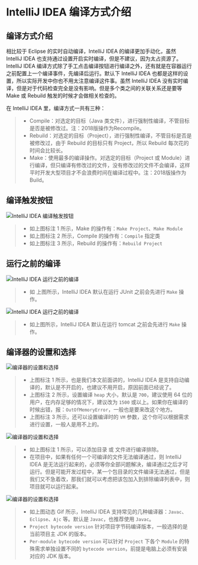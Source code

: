 # IntelliJ IDEA 编译方式介绍

## 编译方式介绍 

相比较于 Eclipse 的实时自动编译，IntelliJ IDEA 的编译更加手动化，虽然 IntelliJ IDEA 也支持通过设置开启实时编译，但是不建议，因为太占资源了。IntelliJ IDEA 编译方式除了手工点击编译按钮进行编译之外，还有就是在容器运行之前配置上一个编译事件，先编译后运行。默认下 IntelliJ IDEA 也都是这样的设置，所以实际开发中你也不用太注意编译这件事。虽然 IntelliJ IDEA 没有实时编译，但是对于代码检查完全是没有影响。但是多个类之间的关联关系还是要等 Make 或 Rebuild 触发的时候才会做相关检查的。

在 IntelliJ IDEA 里，编译方式一共有三种：
> * Compile：对选定的目标（Java 类文件），进行强制性编译，不管目标是否是被修改过。注：2018版操作为Recompile。
> * Rebuild：对选定的目标（Project），进行强制性编译，不管目标是否是被修改过，由于 Rebuild 的目标只有 Project，所以 Rebuild 每次花的时间会比较长。
> * Make：使用最多的编译操作。对选定的目标（Project 或 Module）进行编译，但只编译有修改过的文件，没有修改过的文件不会编译，这样平时开发大型项目才不会浪费时间在编译过程中。注：2018版操作为Build。

## 编译触发按钮

![IntelliJ IDEA 编译触发按钮](images/xiii-a-make-introduce-1.jpg)

> * 如上图标注 1 所示，Make 的操作有：`Make Project`、`Make Module`
> * 如上图标注 2 所示，Compile 的操作有：`Compile` 指定类
> * 如上图标注 3 所示，Rebuild 的操作有：`Rebuild Project`


## 运行之前的编译
 
![IntelliJ IDEA 运行之前的编译](images/xiii-b-befour-launch-1.jpg)

> * 如 上图所示，IntelliJ IDEA 默认在运行 JUnit 之前会先进行 `Make` 操作。

![IntelliJ IDEA 运行之前的编译](images/xiii-b-befour-launch-2.jpg)

> * 如上图所示，IntelliJ IDEA 默认在运行 tomcat 之前会先进行 `Make` 操作。

## 编译器的设置和选择

![编译器的设置和选择](images/xiii-c-compiler-setting-1.jpg)

> * 上图标注 1 所示，也是我们本文前面讲的，IntelliJ IDEA 是支持自动编译的，默认是不开启的，也建议不用开启，原因前面已经说了。
> * 上图标注 2 所示，设置编译 `heap` 大小，默认是 `700`，建议使用 64 位的用户，在内存足够的情况下，建议改为 `1500` 或以上。如果你在编译的时候出错，报：`OutOfMemoryError`，一般也是要来改这个地方。
> * 上图标注 3 所示，还可以设置编译时的 `VM` 参数，这个你可以根据需求进行设置，一般人是用不上的。

![编译器的设置和选择](images/xiii-c-compiler-setting-2.jpg)

> * 如上图标注 1 所示，可以添加目录 或 文件进行编译排除。
> * 在项目中，如果有任何一个可编译的文件无法编译通过，则 IntelliJ IDEA 是无法运行起来的，必须等你全部问题解决，编译通过之后才可运行。但是可能开发过程中，某一个包目录的文件编译无法通过，但是我们又不急着改，那我们就可以考虑把该包加入到排除编译列表中，则项目就可以运行起来。

![编译器的设置和选择](images/xiii-c-compiler-setting-3.gif)

> * 如上图动态 Gif 所示，IntelliJ IDEA 支持常见的几种编译器：`Javac`、`Eclipse`、`Ajc` 等。默认是 `Javac`，也推荐使用 `Javac`。
> * `Project bytecode version` 针对项目字节码编译版本，一般选择的是当前项目主 JDK 的版本。
> * `Per-module bytecode version` 可以针对 `Project` 下各个 `Module` 的特殊需求单独设置不同的 `bytecode version`，前提是电脑上必须有安装对应的 JDK 版本。
